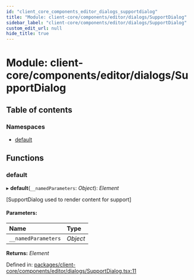 ```yaml
---
id: "client_core_components_editor_dialogs_supportdialog"
title: "Module: client-core/components/editor/dialogs/SupportDialog"
sidebar_label: "client-core/components/editor/dialogs/SupportDialog"
custom_edit_url: null
hide_title: true
---
```


# Module: client-core/components/editor/dialogs/SupportDialog

## Table of contents

### Namespaces

- [default](client_core_components_editor_dialogs_supportdialog.default.md)

## Functions

### default

▸ **default**(`__namedParameters`: *Object*): *Element*

[SupportDialog used to render content for support]

#### Parameters:

Name | Type |
:------ | :------ |
`__namedParameters` | *Object* |

**Returns:** *Element*

Defined in: [packages/client-core/components/editor/dialogs/SupportDialog.tsx:11](https://github.com/xr3ngine/xr3ngine/blob/5c3dcaef1/packages/client-core/components/editor/dialogs/SupportDialog.tsx#L11)
